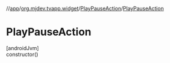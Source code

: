 //[app](../../../index.md)/[org.mjdev.tvapp.widget](../index.md)/[PlayPauseAction](index.md)/[PlayPauseAction](-play-pause-action.md)

# PlayPauseAction

[androidJvm]\
constructor()

